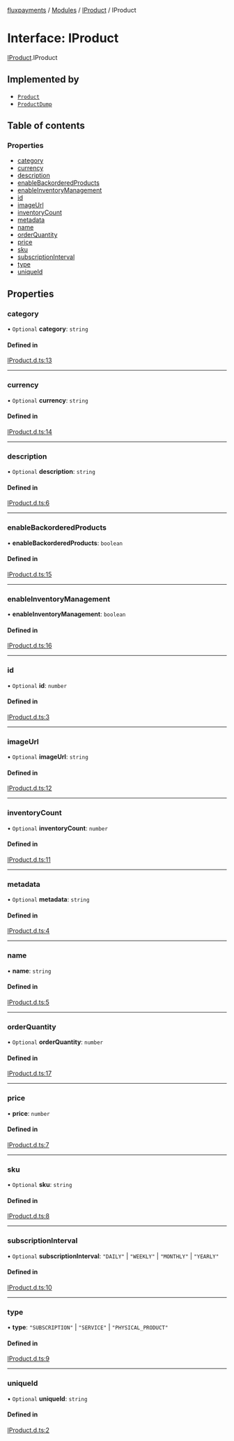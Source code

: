 [fluxpayments](../README.md) / [Modules](../modules.md) / [IProduct](../modules/IProduct.md) / IProduct

# Interface: IProduct

[IProduct](../modules/IProduct.md).IProduct

## Implemented by

- [`Product`](../classes/Product.Product.md)
- [`ProductDump`](../classes/ProductDump.ProductDump.md)

## Table of contents

### Properties

- [category](IProduct.IProduct.md#category)
- [currency](IProduct.IProduct.md#currency)
- [description](IProduct.IProduct.md#description)
- [enableBackorderedProducts](IProduct.IProduct.md#enablebackorderedproducts)
- [enableInventoryManagement](IProduct.IProduct.md#enableinventorymanagement)
- [id](IProduct.IProduct.md#id)
- [imageUrl](IProduct.IProduct.md#imageurl)
- [inventoryCount](IProduct.IProduct.md#inventorycount)
- [metadata](IProduct.IProduct.md#metadata)
- [name](IProduct.IProduct.md#name)
- [orderQuantity](IProduct.IProduct.md#orderquantity)
- [price](IProduct.IProduct.md#price)
- [sku](IProduct.IProduct.md#sku)
- [subscriptionInterval](IProduct.IProduct.md#subscriptioninterval)
- [type](IProduct.IProduct.md#type)
- [uniqueId](IProduct.IProduct.md#uniqueid)

## Properties

### category

• `Optional` **category**: `string`

#### Defined in

[IProduct.d.ts:13](https://github.com/fluxpayments1/fluxpayments_api_ts/blob/861fd5e58be3e000c865359135af32d447e4f42b/src/types/flux_types/IProduct.d.ts#L13)

___

### currency

• `Optional` **currency**: `string`

#### Defined in

[IProduct.d.ts:14](https://github.com/fluxpayments1/fluxpayments_api_ts/blob/861fd5e58be3e000c865359135af32d447e4f42b/src/types/flux_types/IProduct.d.ts#L14)

___

### description

• `Optional` **description**: `string`

#### Defined in

[IProduct.d.ts:6](https://github.com/fluxpayments1/fluxpayments_api_ts/blob/861fd5e58be3e000c865359135af32d447e4f42b/src/types/flux_types/IProduct.d.ts#L6)

___

### enableBackorderedProducts

• **enableBackorderedProducts**: `boolean`

#### Defined in

[IProduct.d.ts:15](https://github.com/fluxpayments1/fluxpayments_api_ts/blob/861fd5e58be3e000c865359135af32d447e4f42b/src/types/flux_types/IProduct.d.ts#L15)

___

### enableInventoryManagement

• **enableInventoryManagement**: `boolean`

#### Defined in

[IProduct.d.ts:16](https://github.com/fluxpayments1/fluxpayments_api_ts/blob/861fd5e58be3e000c865359135af32d447e4f42b/src/types/flux_types/IProduct.d.ts#L16)

___

### id

• `Optional` **id**: `number`

#### Defined in

[IProduct.d.ts:3](https://github.com/fluxpayments1/fluxpayments_api_ts/blob/861fd5e58be3e000c865359135af32d447e4f42b/src/types/flux_types/IProduct.d.ts#L3)

___

### imageUrl

• `Optional` **imageUrl**: `string`

#### Defined in

[IProduct.d.ts:12](https://github.com/fluxpayments1/fluxpayments_api_ts/blob/861fd5e58be3e000c865359135af32d447e4f42b/src/types/flux_types/IProduct.d.ts#L12)

___

### inventoryCount

• `Optional` **inventoryCount**: `number`

#### Defined in

[IProduct.d.ts:11](https://github.com/fluxpayments1/fluxpayments_api_ts/blob/861fd5e58be3e000c865359135af32d447e4f42b/src/types/flux_types/IProduct.d.ts#L11)

___

### metadata

• `Optional` **metadata**: `string`

#### Defined in

[IProduct.d.ts:4](https://github.com/fluxpayments1/fluxpayments_api_ts/blob/861fd5e58be3e000c865359135af32d447e4f42b/src/types/flux_types/IProduct.d.ts#L4)

___

### name

• **name**: `string`

#### Defined in

[IProduct.d.ts:5](https://github.com/fluxpayments1/fluxpayments_api_ts/blob/861fd5e58be3e000c865359135af32d447e4f42b/src/types/flux_types/IProduct.d.ts#L5)

___

### orderQuantity

• `Optional` **orderQuantity**: `number`

#### Defined in

[IProduct.d.ts:17](https://github.com/fluxpayments1/fluxpayments_api_ts/blob/861fd5e58be3e000c865359135af32d447e4f42b/src/types/flux_types/IProduct.d.ts#L17)

___

### price

• **price**: `number`

#### Defined in

[IProduct.d.ts:7](https://github.com/fluxpayments1/fluxpayments_api_ts/blob/861fd5e58be3e000c865359135af32d447e4f42b/src/types/flux_types/IProduct.d.ts#L7)

___

### sku

• `Optional` **sku**: `string`

#### Defined in

[IProduct.d.ts:8](https://github.com/fluxpayments1/fluxpayments_api_ts/blob/861fd5e58be3e000c865359135af32d447e4f42b/src/types/flux_types/IProduct.d.ts#L8)

___

### subscriptionInterval

• `Optional` **subscriptionInterval**: ``"DAILY"`` \| ``"WEEKLY"`` \| ``"MONTHLY"`` \| ``"YEARLY"``

#### Defined in

[IProduct.d.ts:10](https://github.com/fluxpayments1/fluxpayments_api_ts/blob/861fd5e58be3e000c865359135af32d447e4f42b/src/types/flux_types/IProduct.d.ts#L10)

___

### type

• **type**: ``"SUBSCRIPTION"`` \| ``"SERVICE"`` \| ``"PHYSICAL_PRODUCT"``

#### Defined in

[IProduct.d.ts:9](https://github.com/fluxpayments1/fluxpayments_api_ts/blob/861fd5e58be3e000c865359135af32d447e4f42b/src/types/flux_types/IProduct.d.ts#L9)

___

### uniqueId

• `Optional` **uniqueId**: `string`

#### Defined in

[IProduct.d.ts:2](https://github.com/fluxpayments1/fluxpayments_api_ts/blob/861fd5e58be3e000c865359135af32d447e4f42b/src/types/flux_types/IProduct.d.ts#L2)
